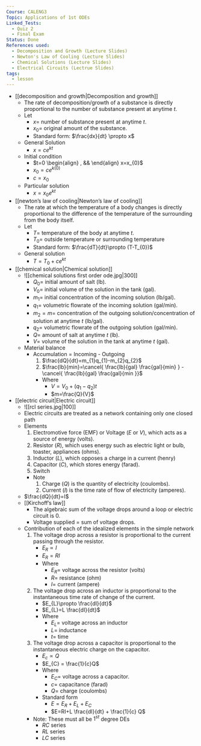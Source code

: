 ```yaml
---
Course: CALENG3
Topic: Applications of 1st ODEs
Linked_Tests:
  - Quiz 2
  - Final Exam
Status: Done
References used:
  - Decomposition and Growth (Lecture Slides)
  - Newton's Law of Cooling (Lecture Slides)
  - Chemical Solutions (Lecture Slides)
  - Electrical Circuits (Lectrue Slides)
tags:
  - lesson
---
```


- [[decomposition and growth|Decomposition and growth]]
	- The rate of decomposition/growth of a substance is directly proportional to the number of substance present at anytime $t$.
	- Let
		- $x=$ number of substance present at anytime $t$.
		- $x_{0} =$ original amount of the substance.
		- Standard form: $\frac{dx}{dt} \propto x$
	- General Solution
		- $x=ce^{kt}$
	- Initial condition
		- $t=0 \begin{align} , && \end{align} x=x_{0}$
		- $x_{0}=ce^{k(0)}$
		- $c=x_{0}$
	- Particular solution
		- $x=x_{0}e^{kt}$
- [[newton’s law of cooling|Newton’s law of cooling]]
	- The rate at which the temperature of a body changes is directly proportional to the difference of the temperature of the surrounding from the body itself.
	- Let
		- $T=$ temperature of the body at anytime $t$.
		- $T_{0}=$ outside temperature or surrounding temperature
		- Standard form: $\frac{dT}{dt}\propto (T-T_{0})$
	- General solution
		- $T=T_{0}+ce^{kt}$
- [[chemical solution|Chemical solution]]
	- ![[chemical solutions first order ode.jpg|300]]
		- $Q_{0}=$ initial amount of salt (lb).
		- $V_{0}=$ initial volume of the solution in the tank (gal).
		- $m_{1}=$ initial concentration of the incoming solution (lb/gal).
		- $q_{1}=$ volumetric flowrate of the incoming solution (gal/min).
		- $m_{2}=m=$ concentration of the outgoing solution/concentration of solution at anytime $t$ (lb/gal).
		- $q_{2}=$ volumetric flowrate of the outgoing solution (gal/min).
		- $Q=$ amount of salt at anytime $t$ (lb).
		- $V=$ volume of the solution in the tank at anytime $t$ (gal).
	- Material balance
		- Accumulation = Incoming - Outgoing
			1. $\frac{dQ}{dt}=m_{1}q_{1}-m_{2}q_{2}$
			2. $\frac{lb}{min}=\cancel{ \frac{lb}{gal} \frac{gal}{min} } - \cancel{ \frac{lb}{gal} \frac{gal}{min }}$
			- Where
				- $V=V_{0}+(q_{1}-q_{2})t$
				- $m=\frac{Q}{V}$
- [[electric circuit|Electric circuit]]
	- ![[rcl series.jpg|100]]
	- Electric circuits are treated as a network containing only one closed path
	- Elements
		1. Electromotive force (EMF) or Voltage ($E$ or $V$), which acts as a source of energy (volts).
		2. Resistor ($R$), which uses energy such as electric light or bulb, toaster, appliances (ohms).
		3. Inductor ($L$), which opposes a charge in a current (henry)
		4. Capacitor ($C$), which stores energy (farad).
		5. Switch
		- Note
			1. Charge ($Q$) is the quantity of electricity (coulombs).
			2. Current ($I$) is the time rate of flow of electricity (amperes).
	- $\frac{dQ}{dt}=I$
	- [[Kirchoff’s law]]
		- The algebraic sum of the voltage drops around a loop or electric circuit is 0.
		- Voltage supplied = sum of voltage drops.
	- Contribution of each of the idealized elements in the simple network
		1. The voltage drop across a resistor is proportional to the current passing through the resistor.
			- $E_{R} \propto I$
			- $E_{R} = RI$
			- Where
				- $E_{R}=$ voltage across the resistor (volts)
				- $R=$ resistance (ohm)
				- $I=$ current (ampere)
		2. The voltage drop across an inductor is proportional to the instantaneous time rate of change of the current.
			- $E_{L}\propto \frac{dI}{dt}$
			- $E_{L}=L \frac{dI}{dt}$
			- Where
				- $E_{L}=$ voltage across an inductor
				- $L=$ inductance
				- $t=$ time
		3. The voltage drop across a capacitor is proportional to the instantaneous electric charge on the capacitor.
			- $E_{c} \propto Q$
			- $E_{C} = \frac{1}{c}Q$
			- Where
				- $E_{C}=$ voltage across a capacitor.
				- $c=$ capacitance (farad)
				- $Q =$ charge (coulombs)
			- Standard form
				- $E=E_{R}+E_{L}+E_{C}$
				- $E=RI+L \frac{dI}{dt} + \frac{1}{c} Q$
		- Note: These must all be $1^{st}$ degree DEs
			- $RC$ series
			- $RL$ series
			- $LC$ series